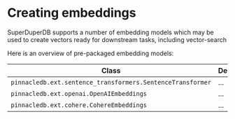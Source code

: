 # Creating embeddings

SuperDuperDB supports a number of embedding models which may be used to create
vectors ready for downstream tasks, including vector-search

Here is an overview of pre-packaged embedding models:

| Class | Description |
| --- | --- |
| `pinnacledb.ext.sentence_transformers.SentenceTransformer` | ... |
| `pinnacledb.ext.openai.OpenAIEmbeddings` | ... |
| `pinnacledb.ext.cohere.CohereEmbeddings` | ... |